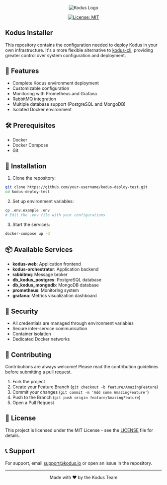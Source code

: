 <div align="center">

![Kodus Logo](https://kodus.io/wp-content/uploads/2023/11/Kodus-logo-light.png.webp)

[![License: MIT](https://img.shields.io/badge/License-MIT-yellow.svg)](https://opensource.org/licenses/MIT)

</div>

## Kodus Installer 

This repository contains the configuration needed to deploy Kodus in your own infrastructure. It's a more flexible alternative to [kodus-cli](https://github.com/kodustech/kodus-cli), providing greater control over system configuration and deployment.

## 🚀 Features

- Complete Kodus environment deployment
- Customizable configuration
- Monitoring with Prometheus and Grafana
- RabbitMQ integration
- Multiple database support (PostgreSQL and MongoDB)
- Isolated Docker environment

## 🛠️ Prerequisites

- Docker
- Docker Compose
- Git

## 🔧 Installation

1. Clone the repository:
```bash
git clone https://github.com/your-username/kodus-deploy-test.git
cd kodus-deploy-test
```

2. Set up environment variables:
```bash
cp .env.example .env
# Edit the .env file with your configurations
```

3. Start the services:
```bash
docker-compose up -d
```

## 📦 Available Services

- **kodus-web**: Application frontend
- **kodus-orchestrator**: Application backend
- **rabbitmq**: Message broker
- **db_kodus_postgres**: PostgreSQL database
- **db_kodus_mongodb**: MongoDB database
- **prometheus**: Monitoring system
- **grafana**: Metrics visualization dashboard

## 🔐 Security

- All credentials are managed through environment variables
- Secure inter-service communication
- Container isolation
- Dedicated Docker networks


## 🤝 Contributing

Contributions are always welcome! Please read the contribution guidelines before submitting a pull request.

1. Fork the project
2. Create your Feature Branch (`git checkout -b feature/AmazingFeature`)
3. Commit your changes (`git commit -m 'Add some AmazingFeature'`)
4. Push to the Branch (`git push origin feature/AmazingFeature`)
5. Open a Pull Request

## 📝 License

This project is licensed under the MIT License - see the [LICENSE](LICENSE) file for details.

## 📞 Support

For support, email support@kodus.io or open an issue in the repository.

---

<div align="center">
Made with ❤️ by the Kodus Team
</div>
